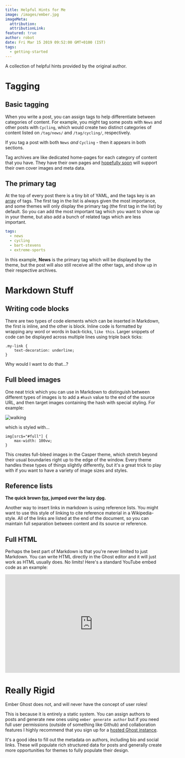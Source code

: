 ```yaml
---
title: Helpful Hints for Me
image: /images/ember.jpg
imageMeta:
  attribution:
  attributionLink:
featured: true
author: robot
date: Fri Mar 15 2019 09:52:00 GMT+0100 (IST)
tags:
  - getting-started
---
```


A collection of helpful hints provided by the original author.

# Tagging

## Basic tagging

When you write a post, you can assign tags to help differentiate between categories of content. For example, you might tag some posts with `News` and other posts with `Cycling`, which would create two distinct categories of content listed on `/tag/news/` and `/tag/cycling/`, respectively.

If you tag a post with both `News` *and* `Cycling` - then it appears in both sections.

Tag archives are like dedicated home-pages for each category of content that you have. They have their own pages and [hopefully soon](https://github.com/empress/ember-ghost/issues/1) will support their own cover images and meta data.


## The primary tag

At the top of every post there is a tiny bit of YAML, and the tags key is an [array](http://yaml.org/spec/1.0/#type-seq) of tags. The first tag in the list is always given the most importance, and some themes will only display the primary tag (the first tag in the list) by default. So you can add the most important tag which you want to show up in your theme, but also add a bunch of related tags which are less important.

```yaml
tags:
  - news
  - cycling
  - bart-stevens
  - extreme-sports
```

In this example, **News** is the primary tag which will be displayed by the theme, but the post will also still receive all the other tags, and show up in their respective archives.

# Markdown Stuff

## Writing code blocks

There are two types of code elements which can be inserted in Markdown, the first is inline, and the other is block. Inline code is formatted by wrapping any word or words in back-ticks, `like this`. Larger snippets of code can be displayed across multiple lines using triple back ticks:

```
.my-link {
    text-decoration: underline;
}
```

Why would I want to do that...?

## Full bleed images

One neat trick which you can use in Markdown to distinguish between different types of images is to add a `#hash` value to the end of the source URL, and then target images containing the hash with special styling. For example:

![walking](https://casper.ghost.org/v1.0.0/images/walking.jpg#full)

which is styled with...

```
img[src$="#full"] {
    max-width: 100vw;
}
```

This creates full-bleed images in the Casper theme, which stretch beyond their usual boundaries right up to the edge of the window. Every theme handles these types of things slightly differently, but it's a great trick to play with if you want to have a variety of image sizes and styles.


## Reference lists

**The quick brown [fox][1], jumped over the lazy [dog][2].**

[1]: https://en.wikipedia.org/wiki/Fox "Wikipedia: Fox"
[2]: https://en.wikipedia.org/wiki/Dog "Wikipedia: Dog"

Another way to insert links in markdown is using reference lists. You might want to use this style of linking to cite reference material in a Wikipedia-style. All of the links are listed at the end of the document, so you can maintain full separation between content and its source or reference.


## Full HTML

Perhaps the best part of Markdown is that you're never limited to just Markdown. You can write HTML directly in the Ghost editor and it will just work as HTML usually does. No limits! Here's a standard YouTube embed code as an example:

<iframe width="560" height="315" src="https://www.youtube.com/embed/Cniqsc9QfDo?rel=0&amp;showinfo=0" frameborder="0" allowfullscreen></iframe>


# Really Rigid

Ember Ghost does not, and will never have the concept of user roles!

This is because it is entirely a static system. You can assign authors to posts and generate new ones using `ember generate author` but if you need full user permissions (outside of something like Github) and collaboration features I highly recommend that you sign up for a [hosted Ghost instance](https://ghost.org/).


It's a good idea to fill out the metadata on authors, including bio and social links. These will populate rich structured data for posts and generally create more opportunities for themes to fully populate their design.
